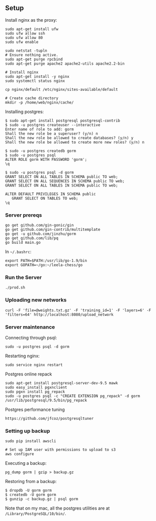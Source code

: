 ## Setup

Install nginx as the proxy:
```
sudo apt-get install ufw
sudo ufw allow ssh
sudo ufw allow 80
sudo ufw enable

sudo netstat -tupln
# Ensure nothing active.
sudo apt-get purge rpcbind
sudo apt-get purge apache2 apache2-utils apache2.2-bin

# Install nginx
sudo apt-get install -y nginx
sudo systemctl status nginx

cp nginx/default /etc/nginx/sites-available/default

# Create cache directory
mkdir -p /home/web/nginx/cache/
```

Installing postgres:
```
$ sudo apt-get install postgresql postgresql-contrib
$ sudo -u postgres createuser --interactive
Enter name of role to add: gorm
Shall the new role be a superuser? (y/n) n
Shall the new role be allowed to create databases? (y/n) y
Shall the new role be allowed to create more new roles? (y/n) n

$ sudo -u postgres createdb gorm
$ sudo -u postgres psql
ALTER ROLE gorm WITH PASSWORD 'gorm';
\q

$ sudo -u postgres psql -d gorm
GRANT SELECT ON ALL TABLES IN SCHEMA public TO web;
GRANT SELECT ON ALL SEQUENCES IN SCHEMA public TO web;
GRANT SELECT ON ALL TABLES IN SCHEMA public TO web;

ALTER DEFAULT PRIVILEGES IN SCHEMA public
   GRANT SELECT ON TABLES TO web;
\q
```

### Server prereqs

```
go get github.com/gin-gonic/gin
go get github.com/gin-contrib/multitemplate
go get -u github.com/jinzhu/gorm
go get github.com/lib/pq
go build main.go
```

In `~/.bashrc`:
```
export PATH=$PATH:/usr/lib/go-1.9/bin
export GOPATH=~/go:~/leela-chess/go
```

### Run the Server

```
./prod.sh
```

### Uploading new networks

```
curl -F 'file=@weights.txt.gz' -F 'training_id=1' -F 'layers=6' -F 'filters=64' http://localhost:8080/upload_network
```

### Server maintenance

Connecting through psql:
```
sudo -u postgres psql -d gorm
```

Restarting nginx:
```
sudo service nginx restart
```

Postgres online repack
```
sudo apt-get install postgresql-server-dev-9.5 mawk
sudo easy_install pgxnclient
sudo pgxn install pg_repack
sudo -u postgres psql -c "CREATE EXTENSION pg_repack" -d gorm
/usr/lib/postgresql/9.5/bin/pg_repack
```

Postgres performance tuning
```
https://github.com/jfcoz/postgresqltuner
```

### Setting up backup

```
sudo pip install awscli

# Set up IAM user with permissions to upload to s3
aws configure
```

Executing a backup:
```
pg_dump gorm | gzip > backup.gz
```

Restoring from a backup:
```
$ dropdb -U gorm gorm
$ createdb -U gorm gorm
$ gunzip -c backup.gz | psql gorm
```

Note that on my mac, all the postgres utilities are at `/Library/PostgreSQL/10/bin/`.
